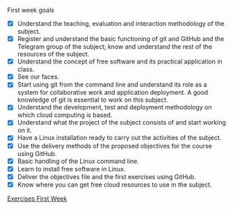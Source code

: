 First week goals
- [x] Understand the teaching, evaluation and interaction methodology of the subject.
- [x] Register and understand the basic functioning of git and GitHub and the Telegram group of the subject; know and understand the rest of the resources of the subject.
- [x] Understand the concept of free software and its practical application in class.
- [x] See our faces.
- [x] Start using git from the command line and understand its role as a system for collaborative work and application deployment. A good knowledge of git is essential to work on this subject.
- [x] Understand the development, test and deployment methodology on which cloud computing is based.
- [x] Understand what the project of the subject consists of and start working on it.
- [x] Have a Linux installation ready to carry out the activities of the subject.
- [x] Use the delivery methods of the proposed objectives for the course using GitHub.
- [x] Basic handling of the Linux command line.
- [x] Learn to install free software in Linux.
- [x] Deliver the objectives file and the first exercises using GitHub.
- [x] Know where you can get free cloud resources to use in the subject.

[Exercises First Week](https://github.com/khawla-banydomi/CC-exercises-repo/tree/main/exercises-first-week)
